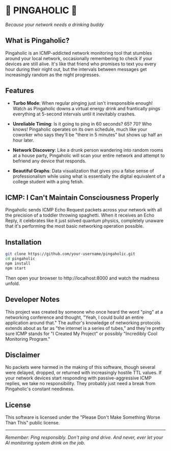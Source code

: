 # 🍻 PINGAHOLIC 🍻

*Because your network needs a drinking buddy*

## What is Pingaholic?

Pingaholic is an ICMP-addicted network monitoring tool that stumbles around your local network, occasionally remembering to check if your devices are still alive. It's like that friend who promises to text you every hour during their night out, but the intervals between messages get increasingly random as the night progresses.

## Features

- **Turbo Mode**: When regular pinging just isn't irresponsible enough! Watch as Pingaholic downs a virtual energy drink and frantically pings everything at 5-second intervals until it inevitably crashes.

- **Unreliable Timing**: Is it going to ping in 60 seconds? 65? 70? Who knows! Pingaholic operates on its own schedule, much like your coworker who says they'll be "there in 5 minutes" but shows up half an hour later.

- **Network Discovery**: Like a drunk person wandering into random rooms at a house party, Pingaholic will scan your entire network and attempt to befriend any device that responds.

- **Beautiful Graphs**: Data visualization that gives you a false sense of professionalism while using what is essentially the digital equivalent of a college student with a ping fetish.

## ICMP: I Can't Maintain Consciousness Properly

Pingaholic sends ICMP Echo Request packets across your network with all the precision of a toddler throwing spaghetti. When it receives an Echo Reply, it celebrates like it just solved quantum physics, completely unaware that it's performing the most basic networking operation possible.

## Installation

```bash
git clone https://github.com/your-username/pingaholic.git
cd pingaholic
npm install
npm start
```

Then open your browser to http://localhost:8000 and watch the madness unfold.

## Developer Notes

This project was created by someone who once heard the word "ping" at a networking conference and thought, "Yeah, I could build an entire application around that." The author's knowledge of networking protocols extends about as far as "the internet is a series of tubes," and they're pretty sure ICMP stands for "I Created My Project" or possibly "Incredibly Cool Monitoring Program."

## Disclaimer

No packets were harmed in the making of this software, though several were delayed, dropped, or returned with increasingly hostile TTL values. If your network devices start responding with passive-aggressive ICMP replies, we take no responsibility. They probably just need a break from Pingaholic's constant neediness.

## License

This software is licensed under the "Please Don't Make Something Worse Than This" public license.

---

*Remember: Ping responsibly. Don't ping and drive. And never, ever let your AI monitoring system drink on the job.* 